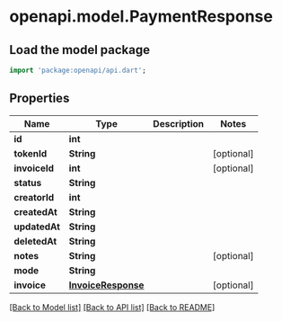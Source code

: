 # openapi.model.PaymentResponse

## Load the model package
```dart
import 'package:openapi/api.dart';
```

## Properties
Name | Type | Description | Notes
------------ | ------------- | ------------- | -------------
**id** | **int** |  | 
**tokenId** | **String** |  | [optional] 
**invoiceId** | **int** |  | [optional] 
**status** | **String** |  | 
**creatorId** | **int** |  | 
**createdAt** | **String** |  | 
**updatedAt** | **String** |  | 
**deletedAt** | **String** |  | 
**notes** | **String** |  | [optional] 
**mode** | **String** |  | 
**invoice** | [**InvoiceResponse**](InvoiceResponse.md) |  | [optional] 

[[Back to Model list]](../README.md#documentation-for-models) [[Back to API list]](../README.md#documentation-for-api-endpoints) [[Back to README]](../README.md)


